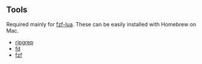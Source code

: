 ## Tools

Required mainly for [fzf-lua](https://github.com/ibhagwan/fzf-lua). These can be easily installed with Homebrew on Mac.
- [ripgrep](https://github.com/BurntSushi/ripgrep)
- [fd](https://github.com/sharkdp/fd)
- [fzf](https://github.com/junegunn/fzf)
